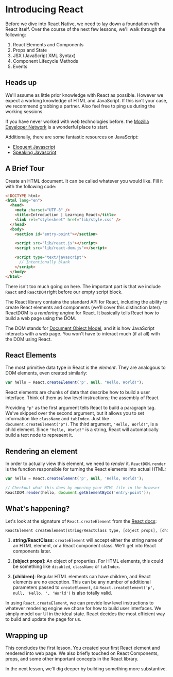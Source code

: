 # Introducing React

Before we dive into React Native, we need to lay down a foundation
with React itself. Over the course of the next few lessons, we'll
walk through the following:

1. React Elements and Components
2. Props and State
3. JSX (JavaScript XML Syntax)
4. Component Lifecycle Methods
5. Events

## Heads up

We'll assume as little prior knowledge with React as possible. However
we expect a working knowledge of HTML and JavaScript. If this isn't
your case, we recommend grabbing a partner. Also feel free to ping us
during the working sessions.

If you have never worked with web technologies before. the
[Mozilla Developer Network](https://developer.mozilla.org) is a
wonderful place to start.

Additionally, there are some fantastic resources on JavaScript:

- [Eloquent Javascript](http://eloquentjavascript.net/)
- [Speaking Javascript](http://speakingjs.com/es5/)

## A Brief Tour

Create an HTML document. It can be called whatever you would
like. Fill it with the following code:

```html
<!DOCTYPE html>
<html lang="en">
  <head>
    <meta charset="UTF-8" />
    <title>Introduction | Learning React</title>
    <link rel="stylesheet" href="lib/style.css" />
  </head>
  <body>
    <section id="entry-point"></section>

    <script src="lib/react.js"></script>
    <script src="lib/react-dom.js"></script>

    <script type="text/javascript">
      // Intentionally blank
    </script>
  </body>
</html>
```

There isn't too much going on here. The important part is that we
include `React` and `ReactDOM` right before our empty script block.

The React library contains the standard API for React, including the
ability to create React elements and components (we'll cover this
distinction later). ReactDOM is a _rendering engine_ for React. It
basically tells React how to build a web page using the DOM.

The DOM stands for [Document Object Model](https://developer.mozilla.org/en-US/docs/Web/API/Document_Object_Model),
and it is how JavaScript interacts with a web page. You won't have to
interact much (if at all) with the DOM using React.

## React Elements

The most primitive data type in React is the _element_. They are
analogous to DOM elements, even created similarly:

```javascript
var hello = React.createElement('p', null, "Hello, World!");
```

React elements are chunks of data that describe how to build a user
interface. Think of them as low level instructions; the assembly of
React.

Providing `"p"` as the first argument tells React to build
a paragraph tag. We've skipped over the second argument, but it allows
you to set information like `className` and `tabIndex`. Just like
`document.createElement("p")`. The third argument, `"Hello, World!"`,
is a child element. Since `"Hello, World!"` is a string, React will
automatically build a text node to represent it.

## Rendering an element

In order to actually view this element, we need to _render_
it. `ReactDOM.render` is the function responsible for turning the
React elements into actual HTML:

```javascript
var hello = React.createElement('p', null, 'Hello, World!');

// Checkout what this does by opening your HTML file in the browser
ReactDOM.render(hello, document.getElementById('entry-point'));
```

## What's happening?

Let's look at the signature of `React.createElement` from the [React docs](https://facebook.github.io/react/docs/glossary.html#react-elements):

```html
ReactElement createElement(string/ReactClass type, [object props], [children ...])
```

1. **string/ReactClass**: `createElement` will accept either the
string name of an HTML element, or a React component class. We'll get
into React components later.

2. **[object props]**: An object of properties. For HTML elements,
this could be something like `disabled`, `className` or `tabIndex`.

3. **[children]**: Regular HTML elements can have children, and React
elements are no exception. This can be any number of additional
parameters passed to `createElement`, so `React.createElement('p',
null, 'Hello, ', 'World')` is also totally valid.

In using `React.createElement`, we can provide low level instructions
to whatever rendering engine we chose for how to build user
interfaces. We simply model our UI in the ideal state. React decides
the most efficient way to build and update the page for us.

## Wrapping up

This concludes the first lesson. You created your first React element
and rendered into web page. We also briefly touched on React
Components, props, and some other important concepts in the React
library.

In the next lesson, we'll dig deeper by building something more substantive.
